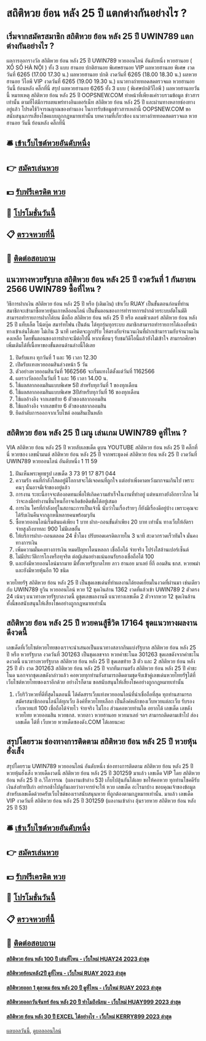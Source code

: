 # สถิติหวย ย้อน หลัง 25 ปี แตกต่างกันอย่างไร ?
## เริ่มจากสมัครสมาชิก สถิติหวย ย้อน หลัง 25 ปี UWIN789 แตกต่างกันอย่างไร ?
ผลการออกรางวัล สถิติหวย ย้อน หลัง 25 ปี UWIN789 หวยออนไลน์ อันดับหนึ่ง หวยฮานอย ( XỔ SỐ HÀ NỘI ) ทั้ง 3 แบบ ฮานอย ปกติฮานอย พิเศษฮานอย VIP
ผลหวยฮานอย พิเศษ งวดวันที่ 6265 (17.00 17.30 น.)
ผลหวยฮานอย ปกติ งวดวันที่ 6265 (18.00 18.30 น.)
ผลหวยฮานอย วีไอพี VIP งวดวันที่ 6265 (19.00 19.30 น.)
 แนวทางถ่ายทอดสดตรวจผล หวยฮานอย วันนี้ ย้อนหลัง คลิ๊กที่นี่ 
สรุป ผลหวยฮานอย 6265 ทั้ง 3 แบบ ( พิเศษปกติวีไอพี ) ผลหวยฮานอยวันนี้
หมายเหตุ สถิติหวย ย้อน หลัง 25 ปี OOPSNEW.COM ทำหน้าที่เพียงแค่รวบรวมข้อมูล ข่าวสาร เท่านั้น ตามที่ได้มีการเผยแพร่ทางอินเตอร์เน็ท สถิติหวย ย้อน หลัง 25 ปี และผ่านทางหลายช่องทางอยู่แล้ว โปรดใช้วิจารณญาณของท่านเอง ในการรับข้อมูลข่าวสารเหล่านี้ OOPSNEW.COM ขอสนับสนุนการเสี่ยงโชคแบบถูกกฎหมายเท่านั้น
บทความที่เกี่ยวข้อง
แนวทางถ่ายทอดสดตรวจผล หวยฮานอย วันนี้ ย้อนหลัง คลิ๊กที่นี่

## 🛎 [เข้าเว็บไซต์หวยอันดับหนึ่ง](https://bit.ly/3BG5bNw)
## 👉 [สมัครเล่นหวย](https://bit.ly/3BG5bNw)
## 💵 [รับฟรีเครดิต หวย](https://bit.ly/3C3mvgS)
## 👑 [โปรโมชั่นวันนี้](https://bit.ly/3C3mvgS)
## 📋 [ตรวจหวยที่นี้](https://bit.ly/3C3mvgS)
## 📱 [ติดต่อสอบถาม](https://bit.ly/3C3mvgS)

## แนวทางหวยรัฐบาล สถิติหวย ย้อน หลัง 25 ปี งวดวันที่ 1 กันยายน 2566 UWIN789 ซื้อที่ไหน ?
วิธีการฝากเงิน สถิติหวย ย้อน หลัง 25 ปี หรือ (เติมเงิน) เข้าเว็บ RUAY เป็นขั้นตอนก่อนที่ท่านสมาชิกจะเข้ามาซื้อหวยหุ้นเกาหลีออนไลน์ เป็นขั้นตอนของการทำรายการฝากด้วยระบบอัตโนมัติ สามารถทำรายการฝากได้บน มือถือ สถิติหวย ย้อน หลัง 25 ปี หรือ คอมพิวเตอร์ สถิติหวย ย้อน หลัง 25 ปี แท็บเล็ต โน้ตบุ๊ค สมาร์ทโฟน เป็นต้น ได้ทุกรุ่นทุกระบบ สมาชิกสามารถทำรายการได้เองที่หน้าทางเข้าเล่นได้เลย ไม่เกิน 3 นาที เครดิตจะถูกปรับ ให้ตรงกับจำนวนเงินที่ฝากเข้ามารวมกับจำนวนเงินคงเหลือ โดยขั้นตอนของการฝากจะมีต่อไปนี้
หากเพื่อนๆ รับชมวิดีโอนี้แล้วยังไม่เข้าใจ สามารถศึกษาเพิ่มเติมได้ที่เนื้อหาของขั้นตอนด้านล่างนี้ได้เลย
1. ปิดรับแทง ทุกวันที่ 1 และ 16 เวลา 12.30
2. เปิดรับเเทงหวยออมสินล่วงหน้า 5 วัน
3. ตัวอย่างหวยออมสินวันที่ 1662566 จะเริ่มแทงได้ตั้งแต่วันที่ 1162566
4. ผลรางวัลออกในวันที่ 1 และ 16 เวลา 14.00 น.
5. ใช้ผลสลากออมสินแบบพิเศษ 5ปี สำหรับทุกวันที่ 1 ของทุกเดือน
6. ใช้ผลสลากออมสินแบบพิเศษ 3ปีสำหรับทุกวันที่ 16 ของทุกเดือน
7. ใช้ผลอ้างอิง จากเลขท้าย 6 ตัวของสลากออมสิน
8. ใช้ผลอ้างอิง จากเลขท้าย 6 ตัวของสลากออมสิน
9. ยึดลำดับการออกจากเว็บไซต์ ออมสินเป็นหลัก

## สถิติหวย ย้อน หลัง 25 ปี เมนู เล่นเกม UWIN789 ดูที่ไหน ?
VIA สถิติหวย ย้อน หลัง 25 ปี หวยลับเลขเด็ด
ดูบน YOUTUBE สถิติหวย ย้อน หลัง 25 ปี คลิ๊กที่นี่ หวยซอง เลขน้ำมนต์ สถิติหวย ย้อน หลัง 25 ปี จากพระธุดงค์ สถิติหวย ย้อน หลัง 25 ปี งวดวันที่ UWIN789 หวยออนไลน์ อันดับหนึ่ง 1 11 59
1. ฝันเห็นพระพุทธรูป เลขเด็ด 3 73 91 17 871 044
2. ความรัก คนที่กำลังโสดอยู่มีโอกาสจะได้เจอคนที่ถูกใจ แต่อย่าเพิ่งคาดหวังมากจนเกินไป เพราะคนๆ นั้นอาจมีเจ้าของอยู่แล้ว
3. การงาน ระยะนี้อาจจะต้องอดทนเพื่อให้เกิดความสำเร็จในงานที่ทำอยู่ แต่หนทางยังอีกยาวไกล ไม่ว่าจะลงมือทำงานชิ้นไหนก็อาจเกิดข้อติดขัดได้อยู่เสมอ
4. การเงิน ใครที่กำลังอยู่ในสถานะการเป็นเจ้านี้ นับว่าในเรื่องร้ายๆ ก็ยังมีเรื่องดีอยู่บ้าง เพราะคุณจะได้รับเงินคืนจากลูกหนี้หลายคนพร้อมๆกัน
5. ซื้อหวยออนไลน์เริ่มต้นแค่เพียง 1 บาท ฝาก-ถอนขั้นต่ำเพียง 20 บาท เท่านั้น ทางเว็บให้อัตราจ่ายสูงถึงบาทละ 900 ไม่มีเลขอั้น
6. ให้บริการฝาก-ถอนตลอด 24 ชั่วโมง ปรับยอดเครดิตภายใน 3 นาที สะดวกรวดเร็วทันใจ มั่นคงทางการเงิน
7. เพิ่มความมั่นคงทางการเงิน หมดปัญหาโดนหลอก เชื่อถือได้ จ่ายจริง โปร่งใสล้านเปอร์เซ็นต์
8. ไม่มีประวัติการโกงหรือทุจริต ต่อผู้เล่นอย่างแน่นอนรับรองเชื่อถือได้ 100
9. และยังมีหวยออนไลน์มากมาย มีทั้งหวยรัฐบาลไทย ลาว ฮานอย มาเลย์ ยี่กี ออมสิน ธกส. หวยพม่า และยังมีหวยหุ้นอีก 10 ชนิด

หวยไทยรัฐ สถิติหวย ย้อน หลัง 25 ปี เป็นชุดเลขเด่นที่ทำผลงานได้ยอดเยี่ยมในงวดที่ผ่านมา เช่นเดียวกับ UWIN789 ยูวิน หวยออนไลน์ หวย 12 ชุดเงินล้าน 1362 งวดที่แล้วเข้า UWIN789 2 ตัวตรง 24 เน้นๆ แนวทางหวยรัฐบาลงวดนี้ ดูชุดเลขผลงานดี แนวทางเลขเด็ด 2 ตัวจากหวย 12 ชุดเงินล้าน ทั้งนี้ขอสนับสนุนให้เสี่ยงโชคอย่างถูกกฎหมายเท่านั้น

## สถิติหวย ย้อน หลัง 25 ปี หวยคนสู้ชีวิต 17164 ชุดแนวทางผลงานดีงวดนี้
เลขเด็ดที่เว็บไซต์หวยไทยของเราจะนำเสนอเป็นแนวทางสลากกินแบ่งรัฐบาล สถิติหวย ย้อน หลัง 25 ปี หรือ หวยรัฐบาล งวดวันที่ 301263 เป็นชุดเลขจาก หวยคำชะโนด 301263 ชุดเลขดังจากคำชะโนดงวดนี้ แนวทางหวยรัฐบาล สถิติหวย ย้อน หลัง 25 ปี ชุดเลขท้าย 3 ตัว และ 2 สถิติหวย ย้อน หลัง 25 ปี ตัว งวด 301263 สถิติหวย ย้อน หลัง 25 ปี จากทีมงานตรัง สถิติหวย ย้อน หลัง 25 ปี คำชะโนด นอกจากชุดเลขดังกล่าวแล้ว คอหวยทุกท่านยังสามารถติดตามชุดจับเข้าคู่เลขเด่นหวยไทยรัฐได้ที่เว็บไซต์หวยไทยของเราอีกด้วย อย่างไรก็ตาม ขอสนับสนุนให้เสี่ยงโชคอย่างถูกกฎหมายเท่านั้น
1. เว็บริวิวหวยที่ดีที่สุดในตอนนี้ ได้คัดสรรเว็บแท่งหวยออนไลน์ที่น่าเชื่อถือที่สุด ทุกท่านสามารถสมัครสมาชิกออนไลน์ได้ทุกเว็บ ลิงค์ที่หวยไทยเลือก เป็นลิ้งค์หลักของเว็บหวยแต่ละเว็บ รับรองเว็บหวยแท้ 100 เชื่อถือได้จ่ายไว จ่ายจริง ไม่โกง ส่วนคอหวยท่านใด อยากได้ เลขเด็ด เลขดัง หวยไทย หวยออมสิน หวยธกส. หวยลาว หวยฮานอย หวยมาเลย์ ฯลฯ สามารถติดตามเข้าไป ส่องเลขเด็ด ได้ที่ เว็บหวย หวยเด็ดซองดัง.COM ได้เลยนะคะ

## สรุปโดยรวม ช่องทางการติดตาม สถิติหวย ย้อน หลัง 25 ปี หวยหุ้นฮั่งเส็ง
สรุปโดยรวม UWIN789 หวยออนไลน์ อันดับหนึ่ง ช่องทางการติดตาม สถิติหวย ย้อน หลัง 25 ปี หวยหุ้นฮั่งเส็ง หวยเด็ดงวดนี้ สถิติหวย ย้อน หลัง 25 ปี 301259 มาแล้ว เลขเด็ด VIP โดย สถิติหวย ย้อน หลัง 25 ปี อ.วิไลวรรณ  (ผลงานเข้าล่าง 53) เก็บไปลุ้นกันได้เลย ขอให้คอหวย ทุกท่านโชคดีรับเงินส่งท้ายปีเก่า อย่ารอช้าไปดูกันเลยว่าอาจารย์จะให้ หวย เลขเด็ด อะไรมาบ้าง
ขอบคุณเจ้าของข้อมูลสำหรับเลขเด็ดด้วยครับเว็บไซต์ของเราสนับสนุนหวย ที่ถูกต้องตามกฏหมายเท่านั้น.
มาแล้ว เลขเด็ด VIP งวดวันที่ สถิติหวย ย้อน หลัง 25 ปี 301259 (ผลงานเข้าล่าง ลุ้นรวยหวย สถิติหวย ย้อน หลัง 25 ปี 53)

## 🛎 [เข้าเว็บไซต์หวยอันดับหนึ่ง](https://bit.ly/3BG5bNw)
## 👉 [สมัครเล่นหวย](https://bit.ly/3BG5bNw)
## 💵 [รับฟรีเครดิต หวย](https://bit.ly/3C3mvgS)
## 👑 [โปรโมชั่นวันนี้](https://bit.ly/3C3mvgS)
## 📋 [ตรวจหวยที่นี้](https://bit.ly/3C3mvgS)
## 📱 [ติดต่อสอบถาม](https://bit.ly/3C3mvgS)

#### [สถิติหวย ย้อน หลัง 100 ปี เล่นที่ไหน - เว็บใหม่ HUAY24 2023 ล่าสุด](https://atom.io/themes/สถิติหวย%20ย้อน%20หลัง%20100%20ปี%20เล่นที่ไหน%20-%20เว็บใหม่%20huay24%202023%20ล่าสุด)
#### [สถิติหวยย้อนหลัง2ปี ดูที่ไหน - เว็บใหม่ RUAY 2023 ล่าสุด](https://atom.io/themes/สถิติหวยย้อนหลัง2ปี%20ดูที่ไหน%20-%20เว็บใหม่%20ruay%202023%20ล่าสุด)
#### [สถิติหวยออก 1 ตุลาคม ย้อน หลัง 20 ปี ดูที่ไหน - เว็บใหม่ RUAY 2023 ล่าสุด](https://atom.io/themes/สถิติหวยออก%201%20ตุลาคม%20ย้อน%20หลัง%2020%20ปี%20ดูที่ไหน%20-%20เว็บใหม่%20ruay%202023%20ล่าสุด)
#### [สถิติหวยออกวันจันทร์ ย้อน หลัง 20 ปี ทำไมถึงนิยม - เว็บใหม่ HUAY999 2023 ล่าสุด](https://atom.io/themes/สถิติหวยออกวันจันทร์%20ย้อน%20หลัง%2020%20ปี%20ทำไมถึงนิยม%20-%20เว็บใหม่%20huay999%202023%20ล่าสุด)
#### [สถิติหวย ย้อน หลัง 30 ปี EXCEL ได้อย่างไร - เว็บใหม่ KERRY899 2023 ล่าสุด](https://atom.io/themes/สถิติหวย%20ย้อน%20หลัง%2030%20ปี%20excel%20ได้อย่างไร%20-%20เว็บใหม่%20kerry899%202023%20ล่าสุด)

[ผลบอลวันนี้](https://siamsport.tv "ผลบอลวันนี้"), [ดูบอลออนไลน์](https://siamsport.tv/ดูบอลสด "ดูบอลออนไลน์")